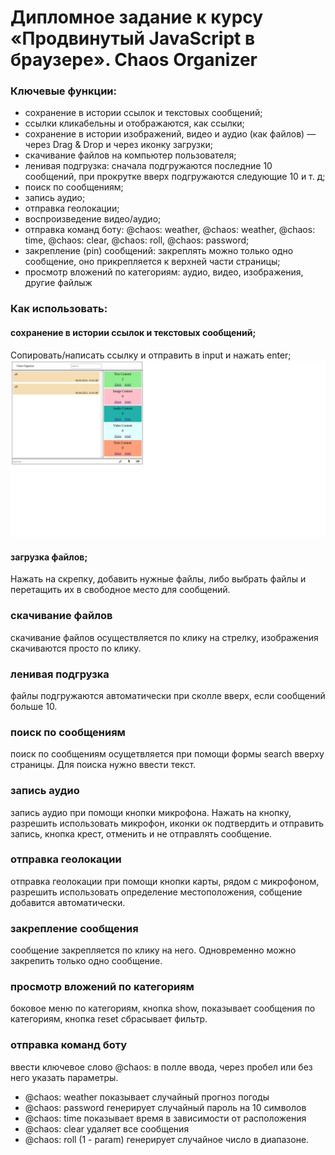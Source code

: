 # Дипломное задание к курсу «Продвинутый JavaScript в браузере». Chaos Organizer

### Ключевые функции:

- сохранение в истории ссылок и текстовых сообщений;
- ссылки  кликабельны и отображаются, как ссылки;
- сохранение в истории изображений, видео и аудио (как файлов) — через Drag & Drop и через иконку загрузки;
- скачивание файлов на компьютер пользователя;
- ленивая подгрузка: сначала подгружаются последние 10 сообщений, при прокрутке вверх подгружаются следующие 10 и т. д;
- поиск по сообщениям;
- запись аудио;
- отправка геолокации;
- воспроизведение видео/аудио;
- отправка команд боту: @chaos: weather, @chaos: weather, @chaos: time, @chaos: clear, @chaos: roll, @chaos: password;
- закрепление (pin) сообщений: закреплять можно только одно сообщение, оно прикрепляется к верхней части страницы;
- просмотр вложений по категориям: аудио, видео, изображения, другие файлыж


### Как использовать:

#### сохранение в истории ссылок и текстовых сообщений;

Сопировать/написать ссылку и отправить в input и нажать enter;
![alt text](https://raw.githubusercontent.com/ShulaevIvan/ahj_diplom_front/master/screenshots/textMsg.png)

#### загрузка файлов;

Нажать на скрепку, добавить нужные файлы, либо выбрать файлы и перетащить их в свободное место для сообщений.

### скачивание файлов

скачивание файлов осуществляется по клику на стрелку, изображения скачиваются просто по клику.

### ленивая подгрузка

файлы подгружаются автоматически при сколле вверх, если сообщений больше 10.

### поиск по сообщениям

поиск по сообщениям осущетвляется при помощи формы search вверху страницы. Для поиска нужно ввести текст.

### запись аудио

запись аудио при помощи кнопки микрофона. Нажать на кнопку, разрешить использовать микрофон, иконки ок  подтвердить и отправить запись, кнопка крест, отменить и не отправлять сообщение.

### отправка геолокации

отправка геолокации при помощи кнопки карты, рядом с микрофоном, разрешить использовать определение местоположения, собщение добавится автоматически.


### закрепление сообщения

сообщение закрепляется по клику на него. Одновременно можно закрепить только одно сообщение.


### просмотр вложений по категориям

боковое меню по категориям, кнопка show, показывает сообщения по категориям, кнопка reset сбрасывает фильтр.


### отправка команд боту

ввести ключевое слово @chaos: в полле ввода, через пробел или без него указать параметры.

- @chaos: weather показывает случайный прогноз погоды
- @chaos: password генерирует случайный пароль на 10 символов
- @chaos: time показывает время в зависимости от расположения
- @chaos: clear удаляет все сообщения
- @chaos: roll (1 - param) генерирует случайное число в диапазоне.
















